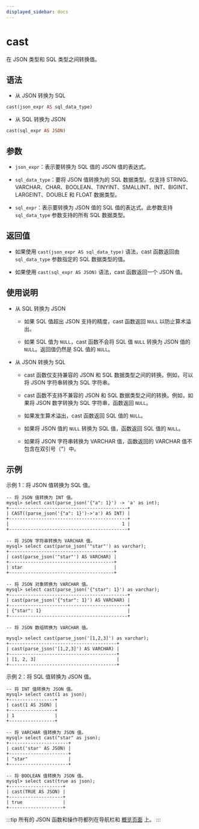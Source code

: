 ```yaml
---
displayed_sidebar: docs
---
```


# cast

在 JSON 类型和 SQL 类型之间转换值。

## 语法

- 从 JSON 转换为 SQL

```Haskell
cast(json_expr AS sql_data_type)
```

- 从 SQL 转换为 JSON

```Haskell
cast(sql_expr AS JSON)
```

## 参数

- `json_expr`：表示要转换为 SQL 值的 JSON 值的表达式。

- `sql_data_type`：要将 JSON 值转换为的 SQL 数据类型。仅支持 STRING、VARCHAR、CHAR、BOOLEAN、TINYINT、SMALLINT、INT、BIGINT、LARGEINT、DOUBLE 和 FLOAT 数据类型。

- `sql_expr`：表示要转换为 JSON 值的 SQL 值的表达式。此参数支持 `sql_data_type` 参数支持的所有 SQL 数据类型。

## 返回值

- 如果使用 `cast(json_expr AS sql_data_type)` 语法，cast 函数返回由 `sql_data_type` 参数指定的 SQL 数据类型的值。

- 如果使用 `cast(sql_expr AS JSON)` 语法，cast 函数返回一个 JSON 值。

## 使用说明

- 从 SQL 转换为 JSON

  - 如果 SQL 值超出 JSON 支持的精度，cast 函数返回 `NULL` 以防止算术溢出。

  - 如果 SQL 值为 `NULL`，cast 函数不会将 SQL 值 `NULL` 转换为 JSON 值的 `NULL`。返回值仍然是 SQL 值的 `NULL`。

- 从 JSON 转换为 SQL

  - cast 函数仅支持兼容的 JSON 和 SQL 数据类型之间的转换。例如，可以将 JSON 字符串转换为 SQL 字符串。

  - cast 函数不支持不兼容的 JSON 和 SQL 数据类型之间的转换。例如，如果将 JSON 数字转换为 SQL 字符串，函数返回 `NULL`。

  - 如果发生算术溢出，cast 函数返回 SQL 值的 `NULL`。

  - 如果将 JSON 值的 `NULL` 转换为 SQL 值，函数返回 SQL 值的 `NULL`。

  - 如果将 JSON 字符串转换为 VARCHAR 值，函数返回的 VARCHAR 值不包含在双引号（"）中。

## 示例

示例 1：将 JSON 值转换为 SQL 值。

```plaintext
-- 将 JSON 值转换为 INT 值。
mysql> select cast(parse_json('{"a": 1}') -> 'a' as int);
+--------------------------------------------+
| CAST((parse_json('{"a": 1}')->'a') AS INT) |
+--------------------------------------------+
|                                          1 |
+--------------------------------------------+

-- 将 JSON 字符串转换为 VARCHAR 值。
mysql> select cast(parse_json('"star"') as varchar);
+---------------------------------------+
| cast(parse_json('"star"') AS VARCHAR) |
+---------------------------------------+
| star                                  |
+---------------------------------------+

-- 将 JSON 对象转换为 VARCHAR 值。
mysql> select cast(parse_json('{"star": 1}') as varchar);
+--------------------------------------------+
| cast(parse_json('{"star": 1}') AS VARCHAR) |
+--------------------------------------------+
| {"star": 1}                                |
+--------------------------------------------+

-- 将 JSON 数组转换为 VARCHAR 值。

mysql> select cast(parse_json('[1,2,3]') as varchar);
+----------------------------------------+
| cast(parse_json('[1,2,3]') AS VARCHAR) |
+----------------------------------------+
| [1, 2, 3]                              |
+----------------------------------------+
```

示例 2：将 SQL 值转换为 JSON 值。

```plaintext
-- 将 INT 值转换为 JSON 值。
mysql> select cast(1 as json);
+-----------------+
| cast(1 AS JSON) |
+-----------------+
| 1               |
+-----------------+

-- 将 VARCHAR 值转换为 JSON 值。
mysql> select cast("star" as json);
+----------------------+
| cast('star' AS JSON) |
+----------------------+
| "star"               |
+----------------------+

-- 将 BOOLEAN 值转换为 JSON 值。
mysql> select cast(true as json);
+--------------------+
| cast(TRUE AS JSON) |
+--------------------+
| true               |
+--------------------+
```

:::tip
所有的 JSON 函数和操作符都列在导航栏和 [概览页面](../overview-of-json-functions-and-operators.md) 上。
:::